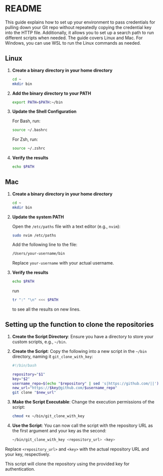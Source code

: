 # README

This guide explains how to set up your environment to pass credentials for pulling down your Git repo without repeatedly copying the credential key into the HTTP file. Additionally, it allows you to set up a search path to run different scripts when needed. The guide covers Linux and Mac. For Windows, you can use WSL to run the Linux commands as needed.

## Linux

1. **Create a binary directory in your home directory**

   ```sh
   cd ~
   mkdir bin
   ```

2. **Add the binary directory to your PATH**

   ```sh
   export PATH=$PATH:~/bin
   ```

3. **Update the Shell Configuration**

   For Bash, run:
   
   ```sh
   source ~/.bashrc
   ```
   
   For Zsh, run:
   
   ```sh
   source ~/.zshrc
   ```

4. **Verify the results**

   ```sh
   echo $PATH
   ```

## Mac

1. **Create a binary directory in your home directory**

   ```sh
   cd ~
   mkdir bin
   ```

2. **Update the system PATH**

   Open the `/etc/paths` file with a text editor (e.g., `nvim`):

   ```sh
   sudo nvim /etc/paths
   ```

   Add the following line to the file:

   ```sh
   /Users/your-username/bin
   ```

   Replace `your-username` with your actual username.

3. **Verify the results**

   ```sh
   echo $PATH
   ```
   run
   ```sh
   tr ":" "\n" <<< $PATH
   ```
   to see all the results on new lines.


## Setting up the function to clone the repositories

1. **Create the Script Directory**: 
   Ensure you have a directory to store your custom scripts, e.g., `~/bin`.

2. **Create the Script**: 
   Copy the following into a new script in the `~/bin` directory, naming it `git_clone_with_key`:

   ```sh
   #!/bin/bash

   repository="$1"
   key="$2"
   username_repo=$(echo "$repository" | sed 's|https://github.com/||')
   new_url="https://$key@github.com/$username_repo"
   git clone "$new_url"
   ```

3. **Make the Script Executable**: 
   Change the execution permissions of the script:

   ```sh
   chmod +x ~/bin/git_clone_with_key
   ```

4. **Use the Script**: 
   You can now call the script with the repository URL as the first argument and your key as the second:

   ```sh
   ~/bin/git_clone_with_key <repository_url> <key>
   ```

Replace `<repository_url>` and `<key>` with the actual repository URL and your key, respectively.

This script will clone the repository using the provided key for authentication.

